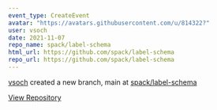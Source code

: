 ```yaml
---
event_type: CreateEvent
avatar: "https://avatars.githubusercontent.com/u/814322?"
user: vsoch
date: 2021-11-07
repo_name: spack/label-schema
html_url: https://github.com/spack/label-schema
repo_url: https://github.com/spack/label-schema
---
```


<a href='https://github.com/vsoch' target='_blank'>vsoch</a> created a new branch, main at <a href='https://github.com/spack/label-schema' target='_blank'>spack/label-schema</a>

<a href='https://github.com/spack/label-schema' target='_blank'>View Repository</a>